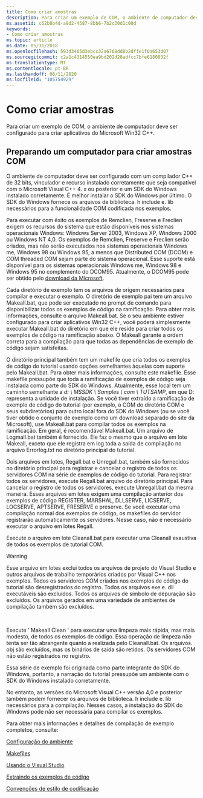 ```yaml
---
title: Como criar amostras
description: Para criar um exemplo de COM, o ambiente de computador deve ser configurado para criar aplicativos do Microsoft Win32 C++.
ms.assetid: c62b8b4d-a9d2-4587-8bb6-7b2c30d1c00d
keywords:
- Como criar amostras
ms.topic: article
ms.date: 05/31/2018
ms.openlocfilehash: 593d3465d3ebcc32a6768dd8b2dffe1f0a653d07
ms.sourcegitcommit: c2a1c4314550ea9bd202d28adfcc7bfe6180932f
ms.translationtype: MT
ms.contentlocale: pt-BR
ms.lasthandoff: 06/11/2020
ms.locfileid: "105754929"
---
```

# <a name="how-to-build-samples"></a>Como criar amostras

Para criar um exemplo de COM, o ambiente de computador deve ser configurado para criar aplicativos do Microsoft Win32 C++.

## <a name="preparing-a-computer-to-create-com-samples"></a>Preparando um computador para criar amostras COM

O ambiente de computador deve ser configurado com um compilador C++ de 32 bits, vinculador e recurso instalado corretamente que seja compatível com o Microsoft Visual C++ 4. x ou posterior e um SDK do Windows instalado corretamente. É melhor instalar o SDK do Windows por último. O SDK do Windows fornece os arquivos de biblioteca. h include e. lib necessários para a funcionalidade COM codificada nos exemplos.

Para executar com êxito os exemplos de Remclien, Freserve e Freclien exigem os recursos do sistema que estão disponíveis nos sistemas operacionais Windows: Windows Server 2003, Windows XP, Windows 2000 ou Windows NT 4,0. Os exemplos de Remclien, Freserve e Freclien serão criados, mas não serão executados nos sistemas operacionais Windows me, Windows 98 ou Windows 95, a menos que Distributed COM (DCOM) e COM threaded COM sejam parte do sistema operacional. Esse suporte está disponível para os sistemas operacionais Windows me, Windows 98 e Windows 95 no complemento do DCOM95. Atualmente, o DCOM95 pode ser obtido pelo [download da Microsoft](https://www.microsoft.com/download/details.aspx?id=31661).

Cada diretório de exemplo tem os arquivos de origem necessários para compilar e executar o exemplo. O diretório de exemplo pai tem um arquivo Makeall.bat, que pode ser executado no prompt de comando para disponibilizar todos os exemplos de código na ramificação. Para obter mais informações, consulte o arquivo Makeall.bat. Se o seu ambiente estiver configurado para criar aplicativos Win32 C++, você poderá simplesmente executar Makeall.bat do diretório em que ele reside para criar todos os exemplos de código na ramificação abaixo. O Makeall garante a ordem correta para a compilação para que todas as dependências de exemplo de código sejam satisfeitas.

O diretório principal também tem um makefile que cria todos os exemplos de código do tutorial usando opções semelhantes àquelas com suporte pelo Makeall.bat. Para obter mais informações, consulte este makefile. Esse makefile pressupõe que toda a ramificação de exemplos de código seja instalada como parte do SDK do Windows. Atualmente, esse local tem um caminho semelhante a *d: \\ MSSDK \\ Samples \\ com \\ TUTSAMP*, em que D: representa a unidade de instalação. Se você tiver extraído a ramificação de exemplo de código do tutorial (por exemplo, o COM do diretório COM e seus subdiretórios) para outro local fora do SDK do Windows (ou se você tiver obtido o conjunto de exemplo como um download separado do site da Microsoft), use Makeall.bat para compilar todos os exemplos na ramificação. Em geral, é recomendável Makeall.bat. Um arquivo de Logmall.bat também é fornecido. Ele faz o mesmo que o arquivo em lote Makeall, exceto que ele registra em log toda a saída de compilação no arquivo Errorlog.txt no diretório principal do tutorial.

Dois arquivos em lotes, Regall.bat e Unregall.bat, também são fornecidos no diretório principal para registrar e cancelar o registro de todos os servidores COM na série de exemplos de código do tutorial. Para registrar todos os servidores, execute Regall.bat arquivo do diretório principal. Para cancelar o registro de todos os servidores, execute Unregall.bat da mesma maneira. Esses arquivos em lotes exigem uma compilação anterior dos exemplos de código REGISTER, MARSHAL, DLLSERVE, LICSERVE, LOCSERVE, APTSERVE, FRESERVE e preserve. Se você executar uma compilação normal dos exemplos de código, os makefiles do servidor registrarão automaticamente os servidores. Nesse caso, não é necessário executar o arquivo em lotes Regall.

Execute o arquivo em lote Cleanall.bat para executar uma Cleanall exaustiva de todos os exemplos de tutorial COM.

> [!WARNING]
> Esse arquivo em lotes exclui todos os arquivos de projeto do Visual Studio e outros arquivos de trabalho temporários criados por Visual C++ nos exemplos. Todos os servidores COM criados nos exemplos de código do tutorial são desregistrados do registro. Todos os arquivos exe e. dll executáveis são excluídos. Todos os arquivos de símbolo de depuração são excluídos. Os arquivos gerados em uma variedade de ambientes de compilação também são excluídos.

 

Execute ' Makeall Clean ' para executar uma limpeza mais rápida, mas mais modesto, de todos os exemplos de código. Essa operação de limpeza não tenta ser tão abrangente quanto a realizada pelo Cleanall.bat. Os arquivos. obj são excluídos, mas os binários de saída são retidos. Os servidores COM não estão registrados no registro.

Essa série de exemplo foi originada como parte integrante do SDK do Windows, portanto, a narração do tutorial pressupõe um ambiente com o SDK do Windows instalado corretamente.

No entanto, as versões do Microsoft Visual C++ versão 4,0 e posterior também podem fornecer os arquivos de biblioteca. h include e. lib necessários para a compilação. Nesses casos, a instalação do SDK do Windows pode não ser necessária para compilar os exemplos.

Para obter mais informações e detalhes de compilação de exemplo completos, consulte:

[Configuração do ambiente](environment-setup.md)

[Makefiles](makefiles.md)

[Usando o Visual Studio](using-visual-studio.md)

[Extraindo os exemplos de código](extracting-the-code-samples.md)

[Convenções de estilo de codificação](coding-style-conventions.md)

 

 




